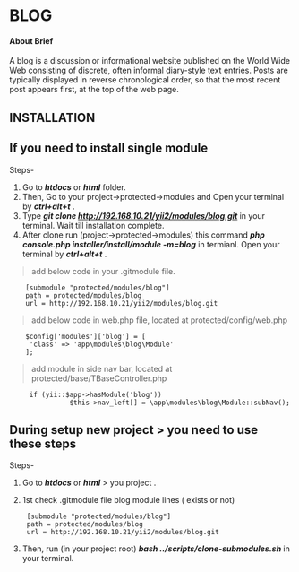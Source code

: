 # BLOG

#### About Brief
A blog is a discussion or informational website published on the World Wide Web consisting of discrete, often informal diary-style text entries. Posts are typically displayed in reverse chronological order, so that the most recent post appears first, at the top of the web page.

## INSTALLATION 

## If you need to install single module 

Steps-
1. Go to ***htdocs*** or ***html*** folder.
2. Then, Go to your project->protected->modules and Open your terminal by ***ctrl+alt+t*** . 
3. Type ***git clone  http://192.168.10.21/yii2/modules/blog.git*** in your terminal. Wait till installation complete.
4. After clone run (project->protected->modules) this command ***php console.php installer/install/module -m=blog*** in termianl. Open your terminal by ***ctrl+alt+t*** .

> add below code in your .gitmodule file.

        [submodule "protected/modules/blog"]
        path = protected/modules/blog
        url = http://192.168.10.21/yii2/modules/blog.git

> add below code in web.php file, located at protected/config/web.php

        $config['modules']['blog'] = [
         'class' => 'app\modules\blog\Module'
        ];

> add module in side nav bar, located at protected/base/TBaseController.php

         if (yii::$app->hasModule('blog'))
                   $this->nav_left[] = \app\modules\blog\Module::subNav();

## During setup new project > you need to use these steps

Steps- 
1. Go to ***htdocs*** or ***html*** > you project .
2. 1st check  .gitmodule file blog module lines ( exists or not)

        [submodule "protected/modules/blog"]
        path = protected/modules/blog
        url = http://192.168.10.21/yii2/modules/blog.git

3. Then, run (in your project root)  ***bash ../scripts/clone-submodules.sh*** in your terminal.




